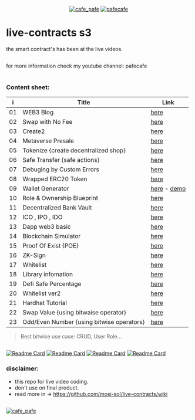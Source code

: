 <p align="center"> 
  <a href="https://twitter.com/cafe_pafe" target="blank"><img src="https://img.shields.io/twitter/follow/cafe_pafe?logo=twitter&style=plastic&labelColor=334455" alt="cafe_pafe" /></a> 
<a href="https://youtube.com/pafecafe" target="blank"><img src="https://img.shields.io/badge/youtube-watch-red/follow/cafe_pafe?logo=youtube&style=plastic&logoColor=red&labelColor=334455" alt="pafecafe" /></a> 
</p>

# live-contracts s3
the smart contract's has been at the live videos.
##
for more information check my youtube channel: pafecafe

#
### Content sheet:

| i | Title | Link |
| --- | --- | --- |
| 01 | WEB3 Blog | [here](https://github.com/mosi-sol/live-contract-s3/tree/main/01-Web3%20Blog) | 
| 02 | Swap with No Fee | [here](https://github.com/mosi-sol/live-contract-s3/tree/main/02-Swap%20No%20Fee) | 
| 03 | Create2 | [here](https://github.com/mosi-sol/live-contract-s3/tree/main/03-%20Create2) | 
| 04 | Metaverse Presale | [here](https://github.com/mosi-sol/live-contract-s3/tree/main/04-Metaverse%20-%20sell%20lands%20logic) | 
| 05 | Tokenize {create decentralized shop} | [here](https://github.com/mosi-sol/live-contract-s3/tree/main/05-Tokenize) | 
| 06 | Safe Transfer {safe actions} | [here](https://github.com/mosi-sol/live-contract-s3/tree/main/06-SafeTransfer) | 
| 07 | Debuging by Custom Errors | [here](https://github.com/mosi-sol/live-contract-s3/tree/main/07-Error%20Debug) | 
| 08 | Wrapped ERC20 Token | [here](https://github.com/mosi-sol/live-contract-s3/tree/main/08-Wraped%20Token) | 
| 09 | Wallet Generator | [here](https://github.com/mosi-sol/live-contract-s3/tree/main/09-%20Wallet%20Generator%20Dapp) -  [demo](https://mosi-sol.github.io/Wallet-Web3/) | 
| 10 | Role & Ownership Blueprint | [here](https://github.com/mosi-sol/live-contract-s3/tree/main/10-Role%20base%20contract) | 
| 11 | Decentralized Bank Vault | [here](https://github.com/mosi-sol/live-contract-s3/tree/main/11-%20Decentralized%20Bank%20Vault) | 
| 12 | ICO , IPO , IDO | [here](https://github.com/mosi-sol/live-contract-s3/tree/main/12-%20ICO) | 
| 13 | Dapp web3 basic | [here](https://github.com/mosi-sol/live-contract-s3/tree/main/13-%20Dapp%20infrastructure) | 
| 14 | Blockchain Simulator | [here](https://github.com/mosi-sol/live-contract-s3/tree/main/14-Blockchain%20Simulator) | 
| 15 | Proof Of Exist {POE} | [here](https://github.com/mosi-sol/live-contract-s3/tree/main/15-Proof%20of%20Exist) | 
| 16 | ZK-Sign | [here](https://github.com/mosi-sol/live-contract-s3/tree/main/16-ZK-Signature) | 
| 17 | Whitelist | [here](https://github.com/mosi-sol/live-contract-s3/tree/main/17-%20WhiteList) | 
| 18 | Library infomation | [here](https://github.com/mosi-sol/live-contract-s3/tree/main/18-%20Library%20information) | 
| 19 | Defi Safe Percentage | [here](https://github.com/mosi-sol/live-contract-s3/tree/main/19-Defi%20Safe%20Percentage) | 
| 20 | Whitelist ver2 | [here](https://github.com/mosi-sol/live-contract-s3/tree/main/20-%20Whitelist%20Ver2) | 
| 21 | Hardhat Tutorial | [here](https://github.com/mosi-sol/live-contract-s3/tree/main/21-%20Hardhat%20Tutorial) | 
| 22 | Swap Value {using bitwaise operator} | [here](https://github.com/mosi-sol/live-contract-s3/tree/main/22-%20Swap%20Value) | 
| 23 | Odd/Even Number {using bitwise operators} | [here](https://github.com/mosi-sol/live-contract-s3/tree/main/23-%20Even%20Number) | 

> Best bitwise use case: CRUD, User Role...

##

[![Readme Card](https://github-readme-stats.vercel.app/api/pin/?username=mosi-sol&repo=live-contracts)](https://github.com/mosi-sol/live-contracts)
[![Readme Card](https://github-readme-stats.vercel.app/api/pin/?username=mosi-sol&repo=live-contracts-s2)](https://github.com/mosi-sol/live-contracts-s2)
[![Readme Card](https://github-readme-stats.vercel.app/api/pin/?username=mosi-sol&repo=live-contract-s3)](https://github.com/mosi-sol/live-contract-s3)
[![Readme Card](https://github-readme-stats.vercel.app/api/pin/?username=mosi-sol&repo=live-contracts-s4)](https://github.com/mosi-sol/live-contracts-s4)

### disclaimer:

- this repo for live video coding.
- don't use on final product.
- read more in -> https://github.com/mosi-sol/live-contracts/wiki

##
<div>
<span align="left"> 
<a href="https://github.com/mosi-sol/live-contract-s3" target="blank">
  <img src="https://img.shields.io/badge/License-MIT-blue?style=flat" alt="cafe_pafe" /></a>  
</span>
<!-- <span align="center"> 
<a href="https://img.shields.io/twitter/url?url=https%3A%2F%2Fgithub.com%2Fmosi-sol%2Flive-contract-s3" target="blank"><img src="https://img.shields.io/twitter/url?url=https%3A%2F%2Fgithub.com%2Fmosi-sol%2Flive-contract-s3" alt="pafecafe" /></a> 
</span> -->
</div>
